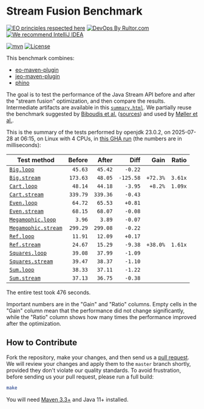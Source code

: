 # Stream Fusion Benchmark

[![EO principles respected here](https://www.elegantobjects.org/badge.svg)](https://www.elegantobjects.org)
[![DevOps By Rultor.com](https://www.rultor.com/b/objectionary/eo)](https://www.rultor.com/p/objectionary/eo)
[![We recommend IntelliJ IDEA](https://www.elegantobjects.org/intellij-idea.svg)](https://www.jetbrains.com/idea/)

[![mvn](https://github.com/objectionary/benchmark/actions/workflows/mvn.yml/badge.svg)](https://github.com/objectionary/benchmark/actions/workflows/mvn.yml)
[![License](https://img.shields.io/badge/license-MIT-green.svg)](LICENSE.txt)

This benchmark combines:

* [eo-maven-plugin](https://github.com/objectionary/eo)
* [jeo-maven-plugin](https://github.com/objectionary/jeo-maven-plugin)
* [phino](https://github.com/objectionary/phino)

The goal is to test the performance of the Java Stream API before
and after the "stream fusion" optimization, and then compare the results.
Intermediate artifacts are available in this
[`summary.html`](https://www.objectionary.com/benchmark/summary.html).
We partially reuse the benchmark suggested by
[Biboudis et al.](https://arxiv.org/abs/1406.6631)
([sources](https://github.com/biboudis/clashofthelambdas))
and used by
[Møller et al.](https://dl.acm.org/doi/abs/10.1145/3428236).

<!-- benchmark_begin -->
This is the summary of the tests performed
by openjdk 23.0.2,
on 2025-07-28
at 06:15,
on Linux with 4 CPUs,
in [this GHA run][benchmark-gha]
(the numbers are in milliseconds):

| Test method | Before | After | Diff | Gain | Ratio |
| --- | --: | --: | --: | --: | --: |
| [`Big.loop`](https://github.com/objectionary/benchmark/blob/master/src/main/java/org/eolang/benchmark/Big.java) | `45.63` | `45.42` | `-0.22` |  |  |
| [`Big.stream`](https://github.com/objectionary/benchmark/blob/master/src/main/java/org/eolang/benchmark/Big.java) | `173.63` | `48.05` | `-125.58` | `+72.3%` | `3.61x` |
| [`Cart.loop`](https://github.com/objectionary/benchmark/blob/master/src/main/java/org/eolang/benchmark/Cart.java) | `48.14` | `44.18` | `-3.95` | `+8.2%` | `1.09x` |
| [`Cart.stream`](https://github.com/objectionary/benchmark/blob/master/src/main/java/org/eolang/benchmark/Cart.java) | `339.79` | `339.36` | `-0.43` |  |  |
| [`Even.loop`](https://github.com/objectionary/benchmark/blob/master/src/main/java/org/eolang/benchmark/Even.java) | `64.72` | `65.53` | `+0.81` |  |  |
| [`Even.stream`](https://github.com/objectionary/benchmark/blob/master/src/main/java/org/eolang/benchmark/Even.java) | `68.15` | `68.07` | `-0.08` |  |  |
| [`Megamophic.loop`](https://github.com/objectionary/benchmark/blob/master/src/main/java/org/eolang/benchmark/Megamophic.java) | `3.96` | `3.89` | `-0.07` |  |  |
| [`Megamophic.stream`](https://github.com/objectionary/benchmark/blob/master/src/main/java/org/eolang/benchmark/Megamophic.java) | `299.29` | `299.08` | `-0.22` |  |  |
| [`Ref.loop`](https://github.com/objectionary/benchmark/blob/master/src/main/java/org/eolang/benchmark/Ref.java) | `11.91` | `12.09` | `+0.17` |  |  |
| [`Ref.stream`](https://github.com/objectionary/benchmark/blob/master/src/main/java/org/eolang/benchmark/Ref.java) | `24.67` | `15.29` | `-9.38` | `+38.0%` | `1.61x` |
| [`Squares.loop`](https://github.com/objectionary/benchmark/blob/master/src/main/java/org/eolang/benchmark/Squares.java) | `39.08` | `37.99` | `-1.09` |  |  |
| [`Squares.stream`](https://github.com/objectionary/benchmark/blob/master/src/main/java/org/eolang/benchmark/Squares.java) | `39.47` | `38.37` | `-1.10` |  |  |
| [`Sum.loop`](https://github.com/objectionary/benchmark/blob/master/src/main/java/org/eolang/benchmark/Sum.java) | `38.33` | `37.11` | `-1.22` |  |  |
| [`Sum.stream`](https://github.com/objectionary/benchmark/blob/master/src/main/java/org/eolang/benchmark/Sum.java) | `37.13` | `36.75` | `-0.38` |  |  |

The entire test took 476 seconds.
<!-- benchmark_end -->

Important numbers are in the "Gain" and "Ratio" columns.
Empty cells in the "Gain" column mean that the performance
did not change significantly, while the "Ratio" column
shows how many times the performance improved
after the optimization.

## How to Contribute

Fork the repository, make your changes, and then send us
a [pull request](https://www.yegor256.com/2014/04/15/github-guidelines.html).
We will review your changes and apply them to the `master` branch shortly,
provided they don't violate our quality standards. To avoid frustration,
before sending us your pull request, please run a full build:

```bash
make
```

You will need [Maven 3.3+](https://maven.apache.org) and Java 11+ installed.

[benchmark-gha]: https://github.com/objectionary/benchmark/actions/runs/16561432402
